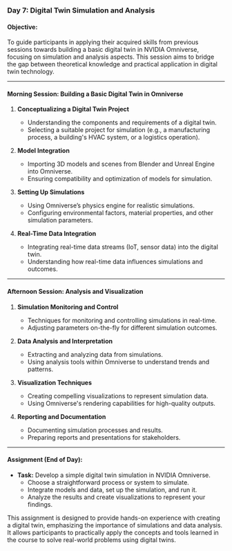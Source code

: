 ### Day 7: Digital Twin Simulation and Analysis

#### Objective:
To guide participants in applying their acquired skills from previous sessions towards building a basic digital twin in NVIDIA Omniverse, focusing on simulation and analysis aspects. This session aims to bridge the gap between theoretical knowledge and practical application in digital twin technology.

---

#### Morning Session: Building a Basic Digital Twin in Omniverse

1. **Conceptualizing a Digital Twin Project**
   - Understanding the components and requirements of a digital twin.
   - Selecting a suitable project for simulation (e.g., a manufacturing process, a building's HVAC system, or a logistics operation).

2. **Model Integration**
   - Importing 3D models and scenes from Blender and Unreal Engine into Omniverse.
   - Ensuring compatibility and optimization of models for simulation.

3. **Setting Up Simulations**
   - Using Omniverse’s physics engine for realistic simulations.
   - Configuring environmental factors, material properties, and other simulation parameters.

4. **Real-Time Data Integration**
   - Integrating real-time data streams (IoT, sensor data) into the digital twin.
   - Understanding how real-time data influences simulations and outcomes.

---

#### Afternoon Session: Analysis and Visualization

1. **Simulation Monitoring and Control**
   - Techniques for monitoring and controlling simulations in real-time.
   - Adjusting parameters on-the-fly for different simulation outcomes.

2. **Data Analysis and Interpretation**
   - Extracting and analyzing data from simulations.
   - Using analysis tools within Omniverse to understand trends and patterns.

3. **Visualization Techniques**
   - Creating compelling visualizations to represent simulation data.
   - Using Omniverse's rendering capabilities for high-quality outputs.

4. **Reporting and Documentation**
   - Documenting simulation processes and results.
   - Preparing reports and presentations for stakeholders.

---

#### Assignment (End of Day):

- **Task:** Develop a simple digital twin simulation in NVIDIA Omniverse.
  - Choose a straightforward process or system to simulate.
  - Integrate models and data, set up the simulation, and run it.
  - Analyze the results and create visualizations to represent your findings.

This assignment is designed to provide hands-on experience with creating a digital twin, emphasizing the importance of simulations and data analysis. It allows participants to practically apply the concepts and tools learned in the course to solve real-world problems using digital twins.